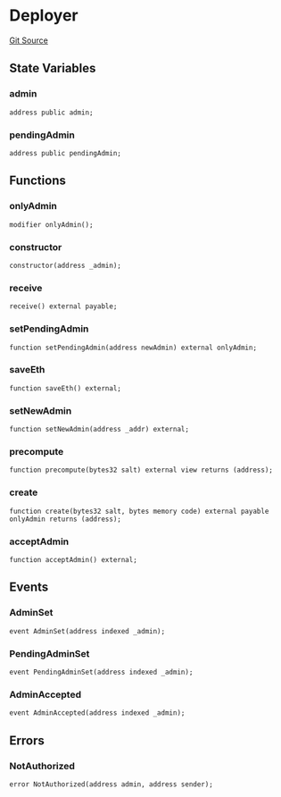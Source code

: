 # Deployer
[Git Source](https://github.com/malda-protocol/malda-lending/blob/ae9b756ce0322e339daafd68cf97592f5de2033d/src\utils\Deployer.sol)


## State Variables
### admin

```solidity
address public admin;
```


### pendingAdmin

```solidity
address public pendingAdmin;
```


## Functions
### onlyAdmin


```solidity
modifier onlyAdmin();
```

### constructor


```solidity
constructor(address _admin);
```

### receive


```solidity
receive() external payable;
```

### setPendingAdmin


```solidity
function setPendingAdmin(address newAdmin) external onlyAdmin;
```

### saveEth


```solidity
function saveEth() external;
```

### setNewAdmin


```solidity
function setNewAdmin(address _addr) external;
```

### precompute


```solidity
function precompute(bytes32 salt) external view returns (address);
```

### create


```solidity
function create(bytes32 salt, bytes memory code) external payable onlyAdmin returns (address);
```

### acceptAdmin


```solidity
function acceptAdmin() external;
```

## Events
### AdminSet

```solidity
event AdminSet(address indexed _admin);
```

### PendingAdminSet

```solidity
event PendingAdminSet(address indexed _admin);
```

### AdminAccepted

```solidity
event AdminAccepted(address indexed _admin);
```

## Errors
### NotAuthorized

```solidity
error NotAuthorized(address admin, address sender);
```

